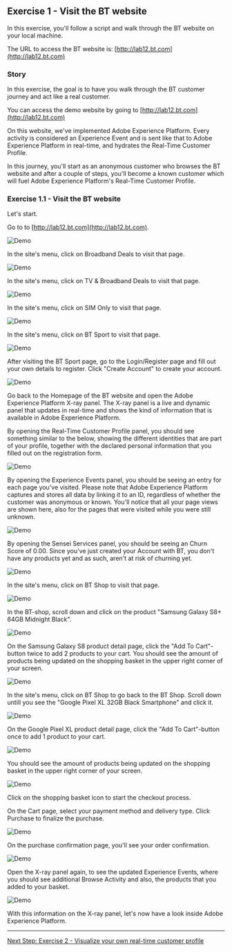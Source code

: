 ## Exercise 1 - Visit the BT website

In this exercise, you'll follow a script and walk through the BT website on your local machine.

The URL to access the BT website is: [http://lab12.bt.com](http://lab12.bt.com)
 
### Story
In this exercise, the goal is to have you walk through the BT customer journey and act like a real customer.

You can access the demo website by going to [http://lab12.bt.com](http://lab12.bt.com)

On this website, we've implemented Adobe Experience Platform. Every activity is considered an Experience Event and is sent like that to Adobe Experience Platform in real-time, and hydrates the Real-Time Customer Profile.

In this journey, you'll start as an anonymous customer who browses the BT website and after a couple of steps, you'll become a known customer which will fuel Adobe Experience Platform's Real-Time Customer Profile.


### Exercise 1.1 - Visit the BT website

Let's start.

Go to to [http://lab12.bt.com](http://lab12.bt.com).

![Demo](./images/1.png)

In the site's menu, click on Broadband Deals to visit that page.

![Demo](./images/2.png)

In the site's menu, click on TV & Broadband Deals to visit that page.

![Demo](./images/3.png)

In the site's menu, click on SIM Only to visit that page.

![Demo](./images/4.png)

In the site's menu, click on BT Sport to visit that page.

![Demo](./images/5.png)

After visiting the BT Sport page, go to the Login/Register page and fill out your own details to register. Click "Create Account" to create your account.

![Demo](./images/7.png)

Go back to the Homepage of the BT website and open the Adobe Experience Platform X-ray panel. The X-ray panel is a live and dynamic panel that updates in real-time and shows the kind of information that is available in Adobe Experience Platform.

By opening the Real-Time Customer Profile panel, you should see something similar to the below, showing the different identities that are part of your profile, together with the declared personal information that you filled out on the registration form.

![Demo](./images/8.png)

By opening the Experience Events panel, you should be seeing an entry for each page you've visited. Please note that Adobe Experience Platform captures and stores all data by linking it to an ID, regardless of whether the customer was anonymous or known. You'll notice that all your page views are shown here, also for the pages that were visited while you were still unknown.

![Demo](./images/9.png)

By opening the Sensei Services panel, you should be seeing an Churn Score of 0.00. Since you've just created your Account with BT, you don't have any products yet and as such, aren't at risk of churning yet.

![Demo](./images/9s.png)

In the site's menu, click on BT Shop to visit that page.

![Demo](./images/10.png)

In the BT-shop, scroll down and click on the product "Samsung Galaxy S8+ 64GB Midnight Black".

![Demo](./images/11.png)

On the Samsung Galaxy S8 product detail page, click the "Add To Cart"-button twice to add 2 products to your cart. You should see the amount of products being updated on the shopping basket in the upper right corner of your screen. 

![Demo](./images/12.png)

In the site's menu, click on BT Shop to go back to the BT Shop.
Scroll down untill you see the "Google Pixel XL 32GB Black Smartphone" and click it.

![Demo](./images/10.png)

On the Google Pixel XL product detail page, click the "Add To Cart"-button once to add 1 product to your cart. 

![Demo](./images/13.png)

You should see the amount of products being updated on the shopping basket in the upper right corner of your screen. 

![Demo](./images/14.png)

Click on the shopping basket icon to start the checkout process.

On the Cart page, select your payment method and delivery type. Click Purchase to finalize the purchase.

![Demo](./images/15.png)

On the purchase confirmation page, you'll see your order confirmation.

![Demo](./images/16.png)

Open the X-ray panel again, to see the updated Experience Events, where you should see additional Browse Activity and also, the products that you added to your basket.

![Demo](./images/17.png)

With this information on the X-ray panel, let's now have a look inside Adobe Experience Platform.

---

[Next Step: Exercise 2 - Visualize your own real-time customer profile](./ex2.md)